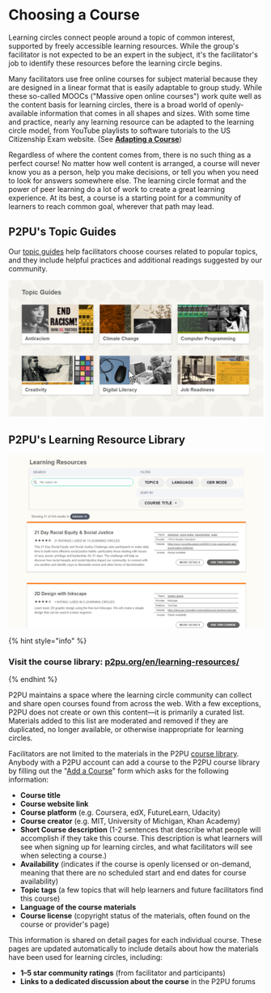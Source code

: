 # Choosing a Course

Learning circles connect people around a topic of common interest, supported by freely accessible learning resources. While the group's facilitator is not expected to be an expert in the subject, it's the facilitator's job to identify these resources before the learning circle begins.&#x20;

Many facilitators use free online courses for subject material because they are designed in a linear format that is easily adaptable to group study. While these so-called MOOCs ("Massive open online courses") work quite well as the content basis for learning circles, there is a broad world of openly-available information that comes in all shapes and sizes. With some time and practice, nearly any learning resource can be adapted to the learning circle model, from YouTube playlists to software tutorials to the US Citizenship Exam website. (See [**Adapting a Course**](facilitator-guides.md))

Regardless of where the content comes from, there is no such thing as a perfect course! No matter how well content is arranged, a course will never know you as a person, help you make decisions, or tell you when you need to look for answers somewhere else. The learning circle format and the power of peer learning do a lot of work to create a great learning experience. At its best, a course is a starting point for a community of learners to reach common goal, wherever that path may lead.&#x20;

## P2PU's Topic Guides

Our [topic guides](https://www.p2pu.org/en/learning-resources/) help facilitators choose courses related to popular topics, and they include helpful practices and additional readings suggested by our community.&#x20;

![P2PU's current list of guides to popular topics](<../.gitbook/assets/Topic Guides.png>)

## P2PU's Learning Resource Library&#x20;

![P2PU's community-curated library of open course materials](<../.gitbook/assets/Learning Resources.png>)

{% hint style="info" %}
### Visit the course library: [p2pu.org/en/learning-resources/](https://www.p2pu.org/en/learning-resources/)
{% endhint %}

P2PU maintains a space where the learning circle community can collect and share open courses found from across the web. With a few exceptions, P2PU does not create or own this content—it is primarily a curated list. Materials added to this list are moderated and removed if they are duplicated, no longer available, or otherwise inappropriate for learning circles.

Facilitators are not limited to the materials in the P2PU [course library](https://www.p2pu.org/en/learning-resources/). Anybody with a P2PU account can add a course to the P2PU course library by filling out the "[Add a Course](https://learningcircles.p2pu.org/en/course/create/)" form which asks for the following information:

* **Course title**
* **Course website link**
* **Course platform** (e.g. Coursera, edX, FutureLearn, Udacity)
* **Course creator** (e.g. MIT, University of Michigan, Khan Academy)
* **Short Course description** (1-2 sentences that describe what people will accomplish if they take this course. This description is what learners will see when signing up for learning circles, and what facilitators will see when selecting a course.)
* **Availability** (indicates if the course is openly licensed or on-demand, meaning that there are no scheduled start and end dates for course availability)
* **Topic tags** (a few topics that will help learners and future facilitators find this course)
* **Language of the course materials**
* **Course license** (copyright status of the materials, often found on the course or provider's page)

This information is shared on detail pages for each individual course. These pages are updated automatically to include details about how the materials have been used for learning circles, including:

* **1–5 star community ratings** (from facilitator and participants)
* **Links to a dedicated discussion about the course** in the P2PU forums
